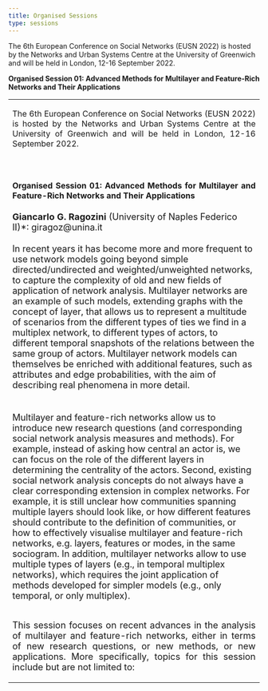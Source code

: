 ```yaml
---
title: Organised Sessions
type: sessions
---
```


The 6th European Conference on Social Networks (EUSN 2022) is hosted by the Networks and Urban Systems Centre at the University of Greenwich and will be held in London, 12-16 September 2022.

**Organised Session 01: Advanced Methods for Multilayer and Feature-Rich Networks and Their Applications**

  <table>
  <tr>
    <td><p align="justify">The 6th European Conference on Social Networks (EUSN 2022) is hosted by the Networks and Urban Systems Centre at the University of Greenwich and will be held in London, 12-16 September 2022.</p></td>
  </tr>
  <tr>
    <td><br></td>
  </tr>
  <tr>
    <td><p align="justify"><b>Organised Session 01: Advanced Methods for Multilayer and Feature-Rich Networks and Their Applications</b></p></td>
  </tr>
   <tr>
     <td><font size="4"><b>Giancarlo G. Ragozini</b> (University of Naples Federico II)*: giragoz@unina.it</font></td>
  </tr>
   <tr>
    <td><p align="left"><font size="4">In recent years it has become more and more frequent to use network models going beyond simple directed/undirected and weighted/unweighted networks, to capture the complexity of old and new fields of application of network analysis. Multilayer networks are an example of such models, extending graphs with the concept of layer, that allows us to represent a multitude of scenarios from the different types of ties we find in a multiplex network, to different types of actors, to different temporal snapshots of the relations between the same group of actors. Multilayer network models can themselves be enriched with additional features, such as attributes and edge probabilities, with the aim of describing real phenomena in more detail.</font></p></td>
  </tr>
    <tr>
    <td></td>
  </tr>
   <tr>
    <td><p align="left"><font size="4">Multilayer and feature-rich networks allow us to introduce new research questions (and corresponding social network analysis measures and methods). For example, instead of asking how central an actor is, we can focus on the role of the different layers in determining the centrality of the actors. Second, existing social network analysis concepts do not always have a clear corresponding extension in complex networks. For example, it is still unclear how communities spanning multiple layers should look like, or how different features should contribute to the definition of communities, or how to effectively visualise multilayer and feature-rich networks, e.g. layers, features or modes, in the same sociogram. In addition, multilayer networks allow to use multiple types of layers (e.g., in temporal multiplex networks), which requires the joint application of methods developed for simpler models (e.g., only temporal, or only multiplex).</font></p></td>
  </tr>
  <tr>
    <td><p align="justify"><font size="4">This session focuses on recent advances in the analysis of multilayer and feature-rich networks, either in terms of new research questions, or new methods, or new applications. More specifically, topics for this session include but are not limited to: </font></p></td>
  </tr>
 </table>      



